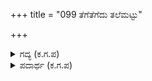 +++
title = "099 ತೆಗೆತೆಗೆದು ತಲೆಮಟ್ಟು"

+++

<details><summary>ಗದ್ಯ (ಕ.ಗ.ಪ) </summary>

99. ಅತಿರಥರು ಬಿಲ್ಲುಗಳನ್ನು ಬಿಗಿದು ತೆಗೆತೆಗೆದು ಬಾಣಗಳನ್ನು ಬಿಟ್ಟರು. ಆಯುಧಗಳನ್ನು ತುಂಬುವ ರಥದ ಭಾಗವನ್ನು ನಾಶ ಮಾಡಿದರು. ಸಾರಥಿಯನ್ನು ಕೊಂದು ರಥದ ಕುದುರೆಯನ್ನು ನಾಶ ಮಾಡಿದರು. ಬಾಣಗಳ ಸುರಿಮಳೆಯಲ್ಲಿ ಹಗಲನ್ನು ಮರೆಮಾಡಿದರು. (ಅಸಂಖ್ಯಾತ ಬಾಣಗಳು ಆವರಿಸಿ ಕತ್ತಲಾಯಿತು) ಅಸಮಾನ ಮಹಾರಥಿಗಳು ಕಾಳಗದಲ್ಲಿ ರಣರಂಗಕ್ಕೆ ಬಂದ ಯಮನು ಮೆಚ್ಚಿಗೆ ಸೂಸುವಂತೆ ಮಾಡಿದರು. (ಅಸಂಖ್ಯಾತ ಜನರನ್ನು ಕೊಂದರು)
</details>

<details><summary>ಪದಾರ್ಥ (ಕ.ಗ.ಪ) </summary>

ಕಂಬುಗೆ-ಆಯುಧಗಳನ್ನು ತುಂಬುವ ರಥದ ಭಾಗ, ಹಗಲ ಹೂಳಿದರು-ಬಾಣದ ಮಳೆಯಿಂದ ಕತ್ತಲೆ ಉಂಟು ಮಾಡಿದರು, ತಲೆಮಟ್ಟು-ತಲೆಮಟ್ಟದವರೆಗೆ
</details>
